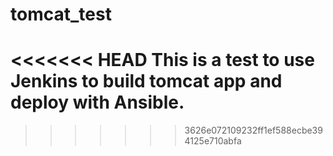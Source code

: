 # tomcat_test
<<<<<<< HEAD
This is a test to use Jenkins to build tomcat app and deploy with Ansible.
=======
>>>>>>> 3626e072109232ff1ef588ecbe394125e710abfa
